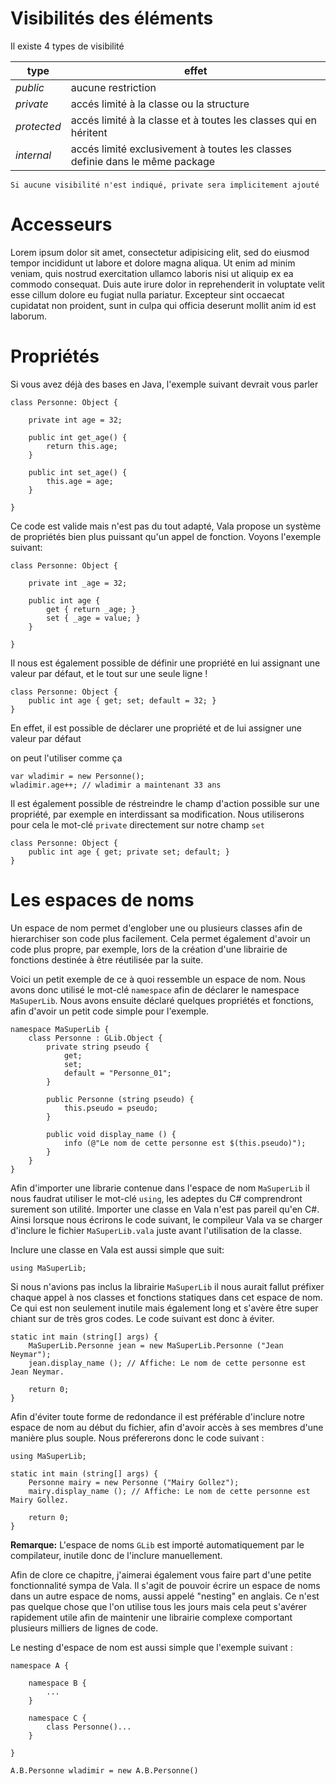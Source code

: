 # Visibilités des éléments

Il existe 4 types de visibilité

| **type** | **effet** |
| --        | -- |
| _public_    | aucune restriction |
| _private_   | accés limité à la classe ou la structure |
| _protected_ | accés limité à la classe et à toutes les classes qui en héritent |
| _internal_  | accés limité exclusivement à toutes les classes definie dans le même package |

    Si aucune visibilité n'est indiqué, private sera implicitement ajouté

# Accesseurs

Lorem ipsum dolor sit amet, consectetur adipisicing elit, sed do eiusmod tempor incididunt ut labore et dolore magna aliqua. Ut enim ad minim veniam, quis nostrud exercitation ullamco laboris nisi ut aliquip ex ea commodo consequat. Duis aute irure dolor in reprehenderit in voluptate velit esse cillum dolore eu fugiat nulla pariatur. Excepteur sint occaecat cupidatat non proident, sunt in culpa qui officia deserunt mollit anim id est laborum.

# Propriétés

Si vous avez déjà des bases en Java, l'exemple suivant devrait vous parler

```vala
class Personne: Object {

    private int age = 32;
    
    public int get_age() {
        return this.age;
    }
    
    public int set_age() {
        this.age = age;
    }

}
```

Ce code est valide mais n'est pas du tout adapté, Vala propose un système de propriétés bien plus puissant qu'un appel de fonction. Voyons l'exemple suivant:

```vala
class Personne: Object {

    private int _age = 32;
    
    public int age {
        get { return _age; }
        set { _age = value; }
    }

}
```

Il nous est également possible de définir une propriété en lui assignant une valeur par défaut, et le tout sur une seule ligne !

```vala
class Personne: Object {
    public int age { get; set; default = 32; }
}
```

En effet, il est possible de déclarer une propriété et de lui assigner une valeur par défaut

on peut l'utiliser comme ça

```vala
var wladimir = new Personne();
wladimir.age++; // wladimir a maintenant 33 ans
```

Il est également possible de réstreindre le champ d'action possible sur une propriété, par exemple en interdissant sa modification. Nous utiliserons pour cela le mot-clé `private` directement sur notre champ `set`

```vala
class Personne: Object {
    public int age { get; private set; default; }
}
```

# Les espaces de noms

Un espace de nom permet d'englober une ou plusieurs classes afin de hierarchiser son code plus facilement. Cela permet également d'avoir un code plus propre, par exemple, lors de la création d'une librairie de fonctions destinée à être réutilisée par la suite.

Voici un petit exemple de ce à quoi ressemble un espace de nom. Nous avons donc utilisé le mot-clé `namespace` afin de déclarer le namespace `MaSuperLib`. Nous avons ensuite déclaré quelques propriétés et fonctions, afin d'avoir un petit code simple pour l'exemple.

```vala
namespace MaSuperLib {
    class Personne : GLib.Object {
        private string pseudo {
            get;
            set;
            default = "Personne_01";
        }
    
        public Personne (string pseudo) {
            this.pseudo = pseudo;
        }
        
        public void display_name () {
            info (@"Le nom de cette personne est $(this.pseudo)");
        }
    }
}
```

Afin d'importer une librarie contenue dans l'espace de nom `MaSuperLib` il nous faudrat utiliser le mot-clé `using`, les adeptes du C# comprendront surement son utilité. Importer une classe en Vala n'est pas pareil qu'en C#. Ainsi lorsque nous écrirons le code suivant, le compileur Vala va se charger d'inclure le fichier `MaSuperLib.vala` juste avant l'utilisation de la classe.

Inclure une classe en Vala est aussi simple que suit:
```vala
using MaSuperLib;
```

Si nous n'avions pas inclus la librairie `MaSuperLib` il nous aurait fallut préfixer chaque appel à nos classes et fonctions statiques dans cet espace de nom. Ce qui est non seulement inutile mais également long et s'avère être super chiant sur de très gros codes. Le code suivant est donc à éviter.

```vala
static int main (string[] args) {
    MaSuperLib.Personne jean = new MaSuperLib.Personne ("Jean Neymar");
    jean.display_name (); // Affiche: Le nom de cette personne est Jean Neymar.
    
    return 0;
}
```

Afin d'éviter toute forme de redondance il est préférable d'inclure notre espace de nom au début du fichier, afin d'avoir accès à ses membres d'une manière plus souple. Nous préfererons donc le code suivant :

```vala
using MaSuperLib;

static int main (string[] args) {
    Personne mairy = new Personne ("Mairy Gollez");
    mairy.display_name (); // Affiche: Le nom de cette personne est Mairy Gollez.
    
    return 0;
}
```

**Remarque:** L'espace de noms `GLib` est importé automatiquement par le compilateur, inutile donc de l'inclure manuellement.
    
Afin de clore ce chapitre, j'aimerai également vous faire part d'une petite fonctionnalité sympa de Vala. Il s'agit de pouvoir écrire un espace de noms dans un autre espace de noms, aussi appelé "nesting" en anglais. Ce n'est pas quelque chose que l'on utilise tous les jours mais cela peut s'avérer rapidement utile afin de maintenir une librairie complexe comportant plusieurs milliers de lignes de code.

Le nesting d'espace de nom est aussi simple que l'exemple suivant :
```vala
namespace A {
    
    namespace B {
        ...
    }
    
    namespace C {
        class Personne()...
    }
    
}

A.B.Personne wladimir = new A.B.Personne()
```